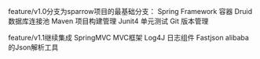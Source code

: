 feature/v1.0分支为sparrow项目的最基础分支：
Spring Framework	容器
Druid	            数据库连接池
Maven	            项目构建管理
Junit4              单元测试
Git                 版本管理

feature/v1.1继续集成
SpringMVC	        MVC框架
Log4J	            日志组件
Fastjson            alibaba的Json解析工具